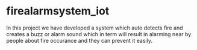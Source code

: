 # firealarmsystem_iot
In this project we have developed a system which auto detects fire and creates a buzz or alarm sound which in term will result in alarming near by people about fire occurance and they can prevent it easily.

